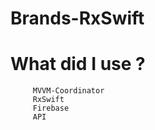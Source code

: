 # Brands-RxSwift

# What did I use ?

         MVVM-Coordinator 
         RxSwift 
         Firebase
         API
 
